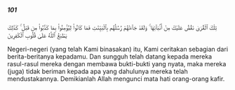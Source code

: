 ##### 101

<span class="ayah">تِلْكَ ٱلْقُرَىٰ نَقُصُّ عَلَيْكَ مِنْ أَنۢبَآئِهَا ۚ وَلَقَدْ جَآءَتْهُمْ رُسُلُهُم بِٱلْبَيِّنَٰتِ فَمَا كَانُوا۟ لِيُؤْمِنُوا۟ بِمَا كَذَّبُوا۟ مِن قَبْلُ ۚ كَذَٰلِكَ يَطْبَعُ ٱللَّهُ عَلَىٰ قُلُوبِ ٱلْكَٰفِرِينَ</span>

<span class="ayah_translation">Negeri-negeri (yang telah Kami binasakan) itu, Kami ceritakan sebagian dari berita-beritanya kepadamu. Dan sungguh telah datang kepada mereka rasul-rasul mereka dengan membawa bukti-bukti yang nyata, maka mereka (juga) tidak beriman kepada apa yang dahulunya mereka telah mendustakannya. Demikianlah Allah mengunci mata hati orang-orang kafir.</span>
